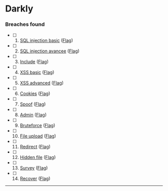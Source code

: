# Darkly


### Breaches found


- [ ] 1. [SQL injection basic](/SQL%20injection%20basic/Ressources/Readme.md) ([Flag](/SQL%20injection%20basic/flag))

- [ ] 2. [SQL injection avancee](/SQL%20injection%20avancee/Ressources/Readme.md) ([Flag](/SQL%20injection%20avancee/flag))

- [ ] 3. [Include](/Include/Ressources/Readme.md) ([Flag](/Include/flag))

- [ ] 4. [XSS basic](/XSS%20basic/Ressources/Readme.md) ([Flag](/XSS%20basic/flag))

- [ ] 5. [XSS advanced](/XSS%20advanced/Ressources/Readme.md) ([Flag](/XSS%20advanced/flag))

- [ ] 6. [Cookies](/Cookies/Ressources/Readme.md) ([Flag](/Cookies/flag))

- [ ] 7. [Spoof](/Spoof/Ressources/Readme.md) ([Flag](/Spoof/flag))

- [ ] 8. [Admin](/Admin/Ressources/Readme.md) ([Flag](/Admin/flag))

- [ ] 9. [Bruteforce](/Bruteforce/Ressources/Readme.md) ([Flag](/Bruteforce/flag))

- [ ] 10. [File upload](/File%20upload/Ressources/Readme.md) ([Flag](/File%20upload/flag))

- [ ] 11. [Redirect](/Redirect/Ressources/Readme.md) ([Flag](/Redirect/flag))

- [ ] 12. [Hidden file](/Hidden%20file/Ressources/Readme.md) ([Flag](/Hidden%20file/flag))

- [ ] 13. [Survey](/Survey/Ressources/Readme.md) ([Flag](/Survey/flag))

- [ ] 14. [Recover](/Recover/Ressources/Readme.md) ([Flag](/Recover/flag))

---
